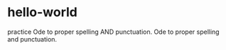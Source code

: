 # hello-world
practice
    Ode to proper spelling AND punctuation.
    Ode to proper spelling and punctuation.
